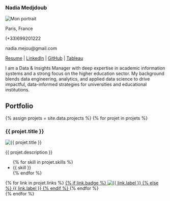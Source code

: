 <section class="two-col">
  <aside class="left profile">
    <h1 class="profile-name">Nadia Medjdoub</h1>
    <img class="profile-photo" src="{{ '/assets/img/profile/profile_pic.jpg' | relative_url }}" alt="Mon portrait" />
    <p class="profile-city">Paris, France</p>
    <p class="profile-phone">(+33)699201222</p>
    <p class="profile-mail">nadia.mejou@gmail.com</p>
    <p class="profile-links">
      <a href="#" target="_blank" rel="noopener">Resume</a> |
      <a href="#" target="_blank" rel="noopener">LinkedIn</a> |
      <a href="https://github.com/nm-education" target="_blank" rel="noopener">GitHub</a> |
      <a href="#" target="_blank" rel="noopener">Tableau</a>
    </p>
    <p class="profile-bio">
      I am a Data & Insights Manager with deep expertise in academic information systems and a strong focus on the higher education sector. My background blends data engineering, analytics, and applied data science to drive impactful, data-informed strategies for universities and educational institutions.
    </p>
  </aside>

  <div class="section-title">
    <h2>Portfolio</h2>
    <div class="projects-list">
      {% assign projets = site.data.projects %}
      {% for projet in projets %}
        <article class="project-card">
          <h3>{{ projet.title }}</h3>
          <img src="{{ projet.image | relative_url }}" alt="{{ projet.title }}">
          <p>{{ projet.description }}</p>
          <ul class="skills-list">
            {% for skill in projet.skills %}
              <li>{{ skill }}</li>
            {% endfor %}
          </ul>
          <div class="project-links">
            {% for link in projet.links %}
              <a href="{{ link.url }}" target="_blank" rel="noopener">
                {% if link.badge %}
                  <img src="{{ link.badge }}" alt="{{ link.label }}" class="badge" />
                {% else %}
                  {{ link.label }}
                {% endif %}
              </a>
            {% endfor %}
          </div>
        </article>
      {% endfor %}
    </div>
  </div>
</section>
